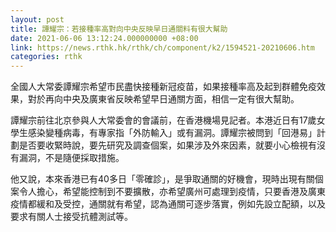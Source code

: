 ```yaml
---
layout: post
title: 譚耀宗：若接種率高對向中央反映早日通關料有很大幫助
date: 2021-06-06 13:12:24.000000000 +08:00
link: https://news.rthk.hk/rthk/ch/component/k2/1594521-20210606.htm
categories: rthk
---
```


全國人大常委譚耀宗希望市民盡快接種新冠疫苗，如果接種率高及起到群體免疫效果，對於再向中央及廣東省反映希望早日通關方面，相信一定有很大幫助。

譚耀宗前往北京參與人大常委會的會議前，在香港機場見記者。本港近日有17歲女學生感染變種病毒，有專家指「外防輸入」或有漏洞。譚耀宗被問到「回港易」計劃是否要收緊時說，要先研究及調查個案，如果涉及外來因素，就要小心檢視有沒有漏洞，不是隨便採取措施。

他又說，本來香港已有40多日「零確診」，是爭取通關的好機會，現時出現有關個案令人擔心，希望能控制到不要擴散，亦希望廣州可處理到疫情，只要香港及廣東疫情都緩和及受控，通關就有希望，認為通關可逐步落實，例如先設立配額，以及要求有關人士接受抗體測試等。
